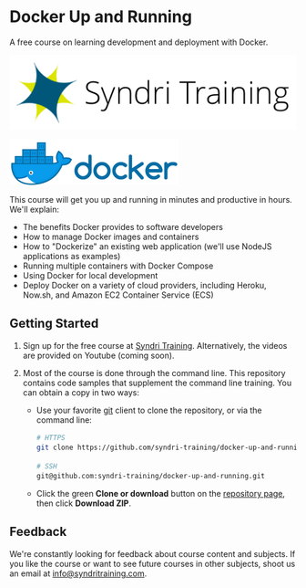 # Docker Up and Running

A free course on learning development and deployment with Docker.

![Syndri Training Logo](./_images/syndri_training_logo.png)

![Docker Logo](./_images/docker_logo.png)

This course will get you up and running in minutes and productive in hours. We'll explain:

* The benefits Docker provides to software developers
* How to manage Docker images and containers
* How to "Dockerize" an existing web application (we'll use NodeJS applications as examples)
* Running multiple containers with Docker Compose
* Using Docker for local development
* Deploy Docker on a variety of cloud providers, including Heroku, Now.sh, and Amazon EC2 Container Service (ECS)

## Getting Started

1. Sign up for the free course at [Syndri Training](https://syndritraining.com/p/docker-up-and-running). Alternatively, the videos are provided on Youtube (coming soon).

2. Most of the course is done through the command line. This repository contains code samples that supplement the command line training. You can obtain a copy in two ways:

    * Use your favorite [git](https://git-scm.com/) client to clone the repository, or via the command line:

        ```bash
        # HTTPS
        git clone https://github.com/syndri-training/docker-up-and-running.git

        # SSH
        git@github.com:syndri-training/docker-up-and-running.git
        ```

    * Click the green **Clone or download** button on the [repository page](https://github.com/syndri-training/docker-up-and-running), then click **Download ZIP**.

## Feedback

We're constantly looking for feedback about course content and subjects. If you like the course or want to see future courses in other subjects, shoot us an email at [info@syndritraining.com](mailto:info@syndritraining.com).
